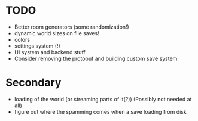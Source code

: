 TODO
====

* Better room generators (some randomization!)
* dynamic world sizes on file saves!
* colors
* settings system (!)
* UI system and backend stuff
* Consider removing the protobuf and building custom save system

Secondary
=========

* loading of the world (or streaming parts of it(?)) (Possibly not needed at all)
* figure out where the spamming comes when a save loading from disk

